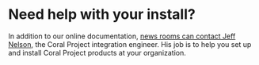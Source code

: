 # Need help with your install? 

In addition to our online documentation, [news rooms can contact Jeff Nelson](mailto:jeff@mozillafoundation.org), the Coral Project integration engineer. His job is to help you set up and install Coral Project products at your organization. 

